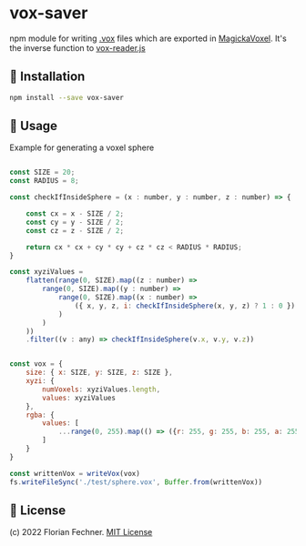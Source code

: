 # vox-saver

npm module for writing [.vox](https://github.com/ephtracy/voxel-model/blob/master/MagicaVoxel-file-format-vox.txt) files which are exported in [MagickaVoxel](https://ephtracy.github.io/). It's the inverse function to [vox-reader.js](https://github.com/FlorianFe/vox-reader.js)

## 💾 Installation

```bash
npm install --save vox-saver
```

## 🚀 Usage

Example for generating a voxel sphere

```js

const SIZE = 20;
const RADIUS = 8;

const checkIfInsideSphere = (x : number, y : number, z : number) => {

    const cx = x - SIZE / 2;
    const cy = y - SIZE / 2;
    const cz = z - SIZE / 2;

    return cx * cx + cy * cy + cz * cz < RADIUS * RADIUS;
}

const xyziValues = 
    flatten(range(0, SIZE).map((z : number) => 
        range(0, SIZE).map((y : number) => 
            range(0, SIZE).map((x : number) => 
                ({ x, y, z, i: checkIfInsideSphere(x, y, z) ? 1 : 0 })
            )
        )
    ))
    .filter((v : any) => checkIfInsideSphere(v.x, v.y, v.z))


const vox = {
    size: { x: SIZE, y: SIZE, z: SIZE },
    xyzi: {
        numVoxels: xyziValues.length,
        values: xyziValues
    },
    rgba: {
        values: [
            ...range(0, 255).map(() => ({r: 255, g: 255, b: 255, a: 255})),
        ]
    }
}

const writtenVox = writeVox(vox)
fs.writeFileSync('./test/sphere.vox', Buffer.from(writtenVox))

```

## 📖 License

(c) 2022 Florian Fechner. [MIT License](https://github.com/FlorianFe/vox-saver.js/blob/master/LICENSE)
